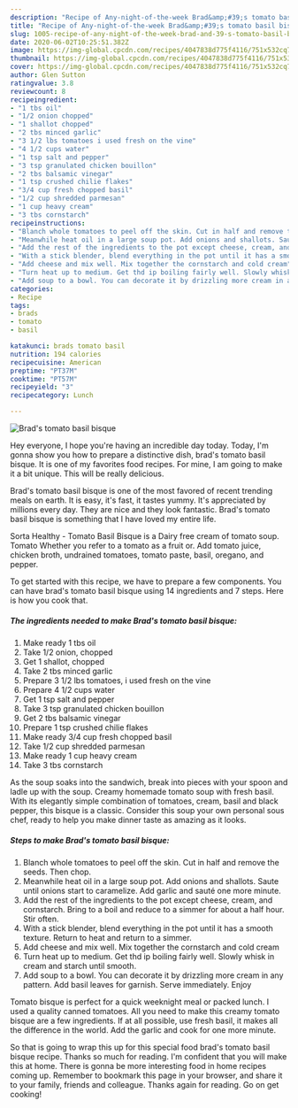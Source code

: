 ```yaml
---
description: "Recipe of Any-night-of-the-week Brad&amp;#39;s tomato basil bisque"
title: "Recipe of Any-night-of-the-week Brad&amp;#39;s tomato basil bisque"
slug: 1005-recipe-of-any-night-of-the-week-brad-and-39-s-tomato-basil-bisque
date: 2020-06-02T10:25:51.382Z
image: https://img-global.cpcdn.com/recipes/4047838d775f4116/751x532cq70/brads-tomato-basil-bisque-recipe-main-photo.jpg
thumbnail: https://img-global.cpcdn.com/recipes/4047838d775f4116/751x532cq70/brads-tomato-basil-bisque-recipe-main-photo.jpg
cover: https://img-global.cpcdn.com/recipes/4047838d775f4116/751x532cq70/brads-tomato-basil-bisque-recipe-main-photo.jpg
author: Glen Sutton
ratingvalue: 3.8
reviewcount: 8
recipeingredient:
- "1 tbs oil"
- "1/2 onion chopped"
- "1 shallot chopped"
- "2 tbs minced garlic"
- "3 1/2 lbs tomatoes i used fresh on the vine"
- "4 1/2 cups water"
- "1 tsp salt and pepper"
- "3 tsp granulated chicken bouillon"
- "2 tbs balsamic vinegar"
- "1 tsp crushed chilie flakes"
- "3/4 cup fresh chopped basil"
- "1/2 cup shredded parmesan"
- "1 cup heavy cream"
- "3 tbs cornstarch"
recipeinstructions:
- "Blanch whole tomatoes to peel off the skin. Cut in half and remove the seeds. Then chop."
- "Meanwhile heat oil in a large soup pot. Add onions and shallots. Saute until onions start to caramelize. Add garlic and sauté one more minute."
- "Add the rest of the ingredients to the pot except cheese, cream, and cornstarch. Bring to a boil and reduce to a simmer for about a half hour. Stir often."
- "With a stick blender, blend everything in the pot until it has a smooth texture. Return to heat and return to a simmer."
- "Add cheese and mix well. Mix together the cornstarch and cold cream"
- "Turn heat up to medium. Get thd ip boiling fairly well. Slowly whisk in cream and starch until smooth."
- "Add soup to a bowl. You can decorate it by drizzling more cream in any pattern. Add basil leaves for garnish. Serve immediately. Enjoy"
categories:
- Recipe
tags:
- brads
- tomato
- basil

katakunci: brads tomato basil 
nutrition: 194 calories
recipecuisine: American
preptime: "PT37M"
cooktime: "PT57M"
recipeyield: "3"
recipecategory: Lunch

---
```



![Brad&#39;s tomato basil bisque](https://img-global.cpcdn.com/recipes/4047838d775f4116/751x532cq70/brads-tomato-basil-bisque-recipe-main-photo.jpg)

Hey everyone, I hope you're having an incredible day today. Today, I'm gonna show you how to prepare a distinctive dish, brad&#39;s tomato basil bisque. It is one of my favorites food recipes. For mine, I am going to make it a bit unique. This will be really delicious.

Brad&#39;s tomato basil bisque is one of the most favored of recent trending meals on earth. It is easy, it's fast, it tastes yummy. It's appreciated by millions every day. They are nice and they look fantastic. Brad&#39;s tomato basil bisque is something that I have loved my entire life.

Sorta Healthy - Tomato Basil Bisque is a Dairy free cream of tomato soup. Tomato Whether you refer to a tomato as a fruit or. Add tomato juice, chicken broth, undrained tomatoes, tomato paste, basil, oregano, and pepper.


To get started with this recipe, we have to prepare a few components. You can have brad&#39;s tomato basil bisque using 14 ingredients and 7 steps. Here is how you cook that.

<!--inarticleads1-->

##### The ingredients needed to make Brad&#39;s tomato basil bisque:

1. Make ready 1 tbs oil
1. Take 1/2 onion, chopped
1. Get 1 shallot, chopped
1. Take 2 tbs minced garlic
1. Prepare 3 1/2 lbs tomatoes, i used fresh on the vine
1. Prepare 4 1/2 cups water
1. Get 1 tsp salt and pepper
1. Take 3 tsp granulated chicken bouillon
1. Get 2 tbs balsamic vinegar
1. Prepare 1 tsp crushed chilie flakes
1. Make ready 3/4 cup fresh chopped basil
1. Take 1/2 cup shredded parmesan
1. Make ready 1 cup heavy cream
1. Take 3 tbs cornstarch


As the soup soaks into the sandwich, break into pieces with your spoon and ladle up with the soup. Creamy homemade tomato soup with fresh basil. With its elegantly simple combination of tomatoes, cream, basil and black pepper, this bisque is a classic. Consider this soup your own personal sous chef, ready to help you make dinner taste as amazing as it looks. 

<!--inarticleads2-->

##### Steps to make Brad&#39;s tomato basil bisque:

1. Blanch whole tomatoes to peel off the skin. Cut in half and remove the seeds. Then chop.
1. Meanwhile heat oil in a large soup pot. Add onions and shallots. Saute until onions start to caramelize. Add garlic and sauté one more minute.
1. Add the rest of the ingredients to the pot except cheese, cream, and cornstarch. Bring to a boil and reduce to a simmer for about a half hour. Stir often.
1. With a stick blender, blend everything in the pot until it has a smooth texture. Return to heat and return to a simmer.
1. Add cheese and mix well. Mix together the cornstarch and cold cream
1. Turn heat up to medium. Get thd ip boiling fairly well. Slowly whisk in cream and starch until smooth.
1. Add soup to a bowl. You can decorate it by drizzling more cream in any pattern. Add basil leaves for garnish. Serve immediately. Enjoy


Tomato bisque is perfect for a quick weeknight meal or packed lunch. I used a quality canned tomatoes. All you need to make this creamy tomato bisque are a few ingredients. If at all possible, use fresh basil, it makes all the difference in the world. Add the garlic and cook for one more minute. 

So that is going to wrap this up for this special food brad&#39;s tomato basil bisque recipe. Thanks so much for reading. I'm confident that you will make this at home. There is gonna be more interesting food in home recipes coming up. Remember to bookmark this page in your browser, and share it to your family, friends and colleague. Thanks again for reading. Go on get cooking!
